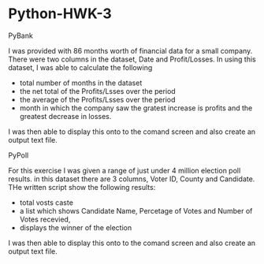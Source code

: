 # Python-HWK-3

PyBank

I was provided with 86 months worth of financial data for a small company. There were two columns in the dataset, Date and Profit/Losses. In using this dataset, I was able to calculate the following
- total number of months in the dataset
- the net total of the Profits/Lsses over the period
- the average of the Profits/Lsses over the period
- month in which the company saw the gratest increase is profits and the greatest decrease in losses. 

I was then able to display this onto to the comand screen and also create an output text file. 

PyPoll

For this exercise I was given a range of just under 4 million election poll results. in this dataset there are 3 columns, Voter ID, County and Candidate. THe written script show the following results:
- total vosts caste
- a list which shows Candidate Name, Percetage of Votes and Number of Votes recevied, 
- displays the winner of the election 

I was then able to display this onto to the comand screen and also create an output text file. 
